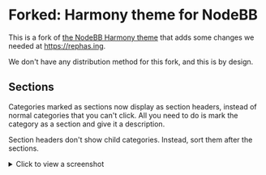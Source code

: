 # Forked: Harmony theme for NodeBB

This is a fork of [the NodeBB Harmony theme](https://github.com/NodeBB/nodebb-theme-harmony) that adds some changes
we needed at https://rephas.ing.

We don't have any distribution method for this fork, and this is by design.

## Sections

Categories marked as sections now display as section headers, instead of normal categories that you can't click.
All you need to do is mark the category as a section and give it a description.

Section headers don't show child categories. 
Instead, sort them after the sections.

<details>
<summary>Click to view a screenshot</summary>

![Screenshot of a category page with sections](screenshots/sections.png)

</details>
